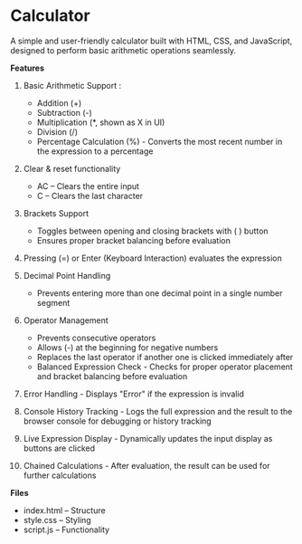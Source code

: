 # Calculator
A simple and user-friendly calculator built with HTML, CSS, and JavaScript, designed to perform basic arithmetic operations seamlessly.

**Features**
1. Basic Arithmetic Support : 
    - Addition (+)
    - Subtraction (-)
    - Multiplication (*, shown as X in UI)
    - Division (/)
    - Percentage Calculation (%) - Converts the most recent number in the expression to a percentage

2. Clear & reset functionality
    - AC – Clears the entire input
    - C – Clears the last character

3. Brackets Support
    - Toggles between opening and closing brackets with ( ) button
    - Ensures proper bracket balancing before evaluation

4. Pressing (=) or Enter (Keyboard Interaction) evaluates the expression

5. Decimal Point Handling
    - Prevents entering more than one decimal point in a single number segment

6. Operator Management
    - Prevents consecutive operators
    - Allows (-) at the beginning for negative numbers
    - Replaces the last operator if another one is clicked immediately after
    - Balanced Expression Check - Checks for proper operator placement and bracket balancing before evaluation

7. Error Handling - Displays "Error" if the expression is invalid

8. Console History Tracking - Logs the full expression and the result to the browser console for debugging or history tracking

9. Live Expression Display - Dynamically updates the input display as buttons are clicked

10. Chained Calculations - After evaluation, the result can be used for further calculations

**Files**
- index.html – Structure
- style.css – Styling
- script.js – Functionality